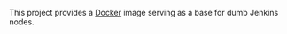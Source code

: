 This project provides a [Docker](https://www.docker.io/) image serving as a base for dumb Jenkins nodes.
